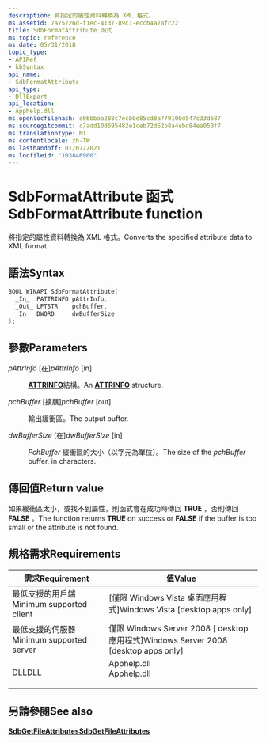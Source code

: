 ```yaml
---
description: 將指定的屬性資料轉換為 XML 格式。
ms.assetid: 7a75726d-f1ec-4137-89c1-eccb4a78fc22
title: SdbFormatAttribute 函式
ms.topic: reference
ms.date: 05/31/2018
topic_type:
- APIRef
- kbSyntax
api_name:
- SdbFormatAttribute
api_type:
- DllExport
api_location:
- Apphelp.dll
ms.openlocfilehash: e06bbaa288c7ecb0e85cd8a779100d547c33d687
ms.sourcegitcommit: c7add10d695482e1ceb72d62b8a4ebd84ea050f7
ms.translationtype: MT
ms.contentlocale: zh-TW
ms.lasthandoff: 01/07/2021
ms.locfileid: "103846900"
---
```

# <a name="sdbformatattribute-function"></a><span data-ttu-id="cf9f9-103">SdbFormatAttribute 函式</span><span class="sxs-lookup"><span data-stu-id="cf9f9-103">SdbFormatAttribute function</span></span>

<span data-ttu-id="cf9f9-104">將指定的屬性資料轉換為 XML 格式。</span><span class="sxs-lookup"><span data-stu-id="cf9f9-104">Converts the specified attribute data to XML format.</span></span>

## <a name="syntax"></a><span data-ttu-id="cf9f9-105">語法</span><span class="sxs-lookup"><span data-stu-id="cf9f9-105">Syntax</span></span>


```C++
BOOL WINAPI SdbFormatAttribute(
  _In_  PATTRINFO pAttrInfo,
  _Out_ LPTSTR    pchBuffer,
  _In_  DWORD     dwBufferSize
);
```



## <a name="parameters"></a><span data-ttu-id="cf9f9-106">參數</span><span class="sxs-lookup"><span data-stu-id="cf9f9-106">Parameters</span></span>

<dl> <dt>

<span data-ttu-id="cf9f9-107">*pAttrInfo* \[在\]</span><span class="sxs-lookup"><span data-stu-id="cf9f9-107">*pAttrInfo* \[in\]</span></span>
</dt> <dd>

<span data-ttu-id="cf9f9-108">[**ATTRINFO**](attrinfo.md)結構。</span><span class="sxs-lookup"><span data-stu-id="cf9f9-108">An [**ATTRINFO**](attrinfo.md) structure.</span></span>

</dd> <dt>

<span data-ttu-id="cf9f9-109">*pchBuffer* \[擴展\]</span><span class="sxs-lookup"><span data-stu-id="cf9f9-109">*pchBuffer* \[out\]</span></span>
</dt> <dd>

<span data-ttu-id="cf9f9-110">輸出緩衝區。</span><span class="sxs-lookup"><span data-stu-id="cf9f9-110">The output buffer.</span></span>

</dd> <dt>

<span data-ttu-id="cf9f9-111">*dwBufferSize* \[在\]</span><span class="sxs-lookup"><span data-stu-id="cf9f9-111">*dwBufferSize* \[in\]</span></span>
</dt> <dd>

<span data-ttu-id="cf9f9-112">*PchBuffer* 緩衝區的大小（以字元為單位）。</span><span class="sxs-lookup"><span data-stu-id="cf9f9-112">The size of the *pchBuffer* buffer, in characters.</span></span>

</dd> </dl>

## <a name="return-value"></a><span data-ttu-id="cf9f9-113">傳回值</span><span class="sxs-lookup"><span data-stu-id="cf9f9-113">Return value</span></span>

<span data-ttu-id="cf9f9-114">如果緩衝區太小，或找不到屬性，則函式會在成功時傳回 **TRUE** ，否則傳回 **FALSE** 。</span><span class="sxs-lookup"><span data-stu-id="cf9f9-114">The function returns **TRUE** on success or **FALSE** if the buffer is too small or the attribute is not found.</span></span>

## <a name="requirements"></a><span data-ttu-id="cf9f9-115">規格需求</span><span class="sxs-lookup"><span data-stu-id="cf9f9-115">Requirements</span></span>



| <span data-ttu-id="cf9f9-116">需求</span><span class="sxs-lookup"><span data-stu-id="cf9f9-116">Requirement</span></span> | <span data-ttu-id="cf9f9-117">值</span><span class="sxs-lookup"><span data-stu-id="cf9f9-117">Value</span></span> |
|-------------------------------------|----------------------------------------------------------------------------------------|
| <span data-ttu-id="cf9f9-118">最低支援的用戶端</span><span class="sxs-lookup"><span data-stu-id="cf9f9-118">Minimum supported client</span></span><br/> | <span data-ttu-id="cf9f9-119">\[僅限 Windows Vista 桌面應用程式\]</span><span class="sxs-lookup"><span data-stu-id="cf9f9-119">Windows Vista \[desktop apps only\]</span></span><br/>                                         |
| <span data-ttu-id="cf9f9-120">最低支援的伺服器</span><span class="sxs-lookup"><span data-stu-id="cf9f9-120">Minimum supported server</span></span><br/> | <span data-ttu-id="cf9f9-121">僅限 Windows Server 2008 \[ desktop 應用程式\]</span><span class="sxs-lookup"><span data-stu-id="cf9f9-121">Windows Server 2008 \[desktop apps only\]</span></span><br/>                                   |
| <span data-ttu-id="cf9f9-122">DLL</span><span class="sxs-lookup"><span data-stu-id="cf9f9-122">DLL</span></span><br/>                      | <dl> <span data-ttu-id="cf9f9-123"><dt>Apphelp.dll</dt></span><span class="sxs-lookup"><span data-stu-id="cf9f9-123"><dt>Apphelp.dll</dt></span></span> </dl> |



## <a name="see-also"></a><span data-ttu-id="cf9f9-124">另請參閱</span><span class="sxs-lookup"><span data-stu-id="cf9f9-124">See also</span></span>

<dl> <dt>

[<span data-ttu-id="cf9f9-125">**SdbGetFileAttributes**</span><span class="sxs-lookup"><span data-stu-id="cf9f9-125">**SdbGetFileAttributes**</span></span>](sdbgetfileattributes.md)
</dt> </dl>

 

 




